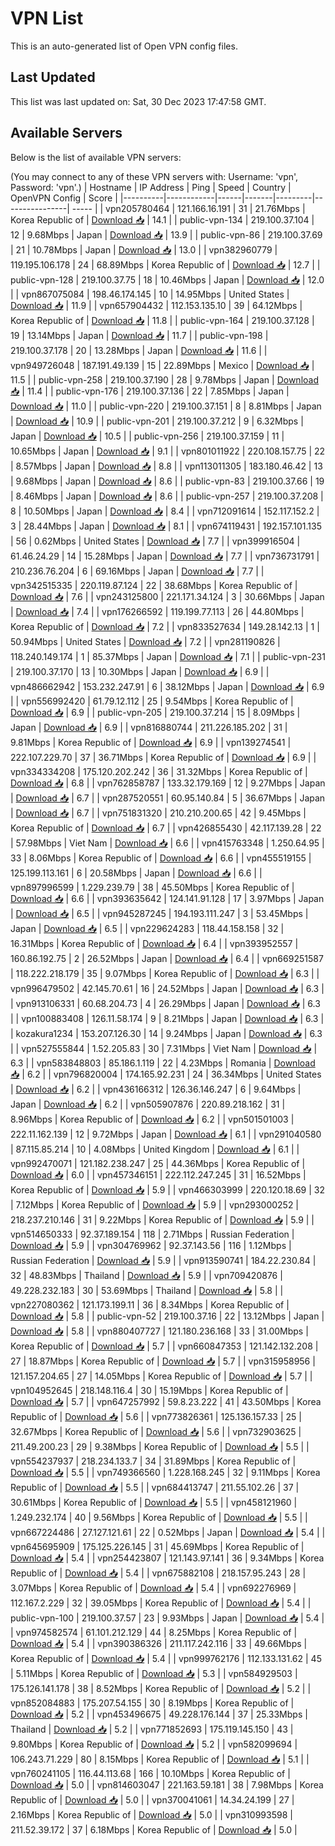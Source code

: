 # VPN List

This is an auto-generated list of Open VPN config files.

## Last Updated

This list was last updated on: Sat, 30 Dec 2023 17:47:58 GMT.

## Available Servers

Below is the list of available VPN servers:

(You may connect to any of these VPN servers with: Username: 'vpn', Password: 'vpn'.)
| Hostname | IP Address | Ping | Speed | Country | OpenVPN Config | Score |
|----------|------------|------|-------|---------|----------------| ----- |
| vpn205780464 | 121.166.16.191 | 31 | 21.76Mbps | Korea Republic of | [Download 📥](./configs/server_0_KR.ovpn) | 14.1 |
| public-vpn-134 | 219.100.37.104 | 12 | 9.68Mbps | Japan | [Download 📥](./configs/server_1_JP.ovpn) | 13.9 |
| public-vpn-86 | 219.100.37.69 | 21 | 10.78Mbps | Japan | [Download 📥](./configs/server_2_JP.ovpn) | 13.0 |
| vpn382960779 | 119.195.106.178 | 24 | 68.89Mbps | Korea Republic of | [Download 📥](./configs/server_3_KR.ovpn) | 12.7 |
| public-vpn-128 | 219.100.37.75 | 18 | 10.46Mbps | Japan | [Download 📥](./configs/server_4_JP.ovpn) | 12.0 |
| vpn867075084 | 198.46.174.145 | 10 | 14.95Mbps | United States | [Download 📥](./configs/server_5_US.ovpn) | 11.9 |
| vpn657904432 | 112.153.135.10 | 39 | 64.12Mbps | Korea Republic of | [Download 📥](./configs/server_6_KR.ovpn) | 11.8 |
| public-vpn-164 | 219.100.37.128 | 19 | 13.14Mbps | Japan | [Download 📥](./configs/server_7_JP.ovpn) | 11.7 |
| public-vpn-198 | 219.100.37.178 | 20 | 13.28Mbps | Japan | [Download 📥](./configs/server_8_JP.ovpn) | 11.6 |
| vpn949726048 | 187.191.49.139 | 15 | 22.89Mbps | Mexico | [Download 📥](./configs/server_9_MX.ovpn) | 11.5 |
| public-vpn-258 | 219.100.37.190 | 28 | 9.78Mbps | Japan | [Download 📥](./configs/server_10_JP.ovpn) | 11.4 |
| public-vpn-176 | 219.100.37.136 | 22 | 7.85Mbps | Japan | [Download 📥](./configs/server_11_JP.ovpn) | 11.0 |
| public-vpn-220 | 219.100.37.151 | 8 | 8.81Mbps | Japan | [Download 📥](./configs/server_12_JP.ovpn) | 10.9 |
| public-vpn-201 | 219.100.37.212 | 9 | 6.32Mbps | Japan | [Download 📥](./configs/server_13_JP.ovpn) | 10.5 |
| public-vpn-256 | 219.100.37.159 | 11 | 10.65Mbps | Japan | [Download 📥](./configs/server_14_JP.ovpn) | 9.1 |
| vpn801011922 | 220.108.157.75 | 22 | 8.57Mbps | Japan | [Download 📥](./configs/server_15_JP.ovpn) | 8.8 |
| vpn113011305 | 183.180.46.42 | 13 | 9.68Mbps | Japan | [Download 📥](./configs/server_16_JP.ovpn) | 8.6 |
| public-vpn-83 | 219.100.37.66 | 19 | 8.46Mbps | Japan | [Download 📥](./configs/server_17_JP.ovpn) | 8.6 |
| public-vpn-257 | 219.100.37.208 | 8 | 10.50Mbps | Japan | [Download 📥](./configs/server_18_JP.ovpn) | 8.4 |
| vpn712091614 | 152.117.152.2 | 3 | 28.44Mbps | Japan | [Download 📥](./configs/server_19_JP.ovpn) | 8.1 |
| vpn674119431 | 192.157.101.135 | 56 | 0.62Mbps | United States | [Download 📥](./configs/server_20_US.ovpn) | 7.7 |
| vpn399916504 | 61.46.24.29 | 14 | 15.28Mbps | Japan | [Download 📥](./configs/server_21_JP.ovpn) | 7.7 |
| vpn736731791 | 210.236.76.204 | 6 | 69.16Mbps | Japan | [Download 📥](./configs/server_22_JP.ovpn) | 7.7 |
| vpn342515335 | 220.119.87.124 | 22 | 38.68Mbps | Korea Republic of | [Download 📥](./configs/server_23_KR.ovpn) | 7.6 |
| vpn243125800 | 221.171.34.124 | 3 | 30.66Mbps | Japan | [Download 📥](./configs/server_24_JP.ovpn) | 7.4 |
| vpn176266592 | 119.199.77.113 | 26 | 44.80Mbps | Korea Republic of | [Download 📥](./configs/server_25_KR.ovpn) | 7.2 |
| vpn833527634 | 149.28.142.13 | 1 | 50.94Mbps | United States | [Download 📥](./configs/server_26_US.ovpn) | 7.2 |
| vpn281190826 | 118.240.149.174 | 1 | 85.37Mbps | Japan | [Download 📥](./configs/server_27_JP.ovpn) | 7.1 |
| public-vpn-231 | 219.100.37.170 | 13 | 10.30Mbps | Japan | [Download 📥](./configs/server_28_JP.ovpn) | 6.9 |
| vpn486662942 | 153.232.247.91 | 6 | 38.12Mbps | Japan | [Download 📥](./configs/server_29_JP.ovpn) | 6.9 |
| vpn556992420 | 61.79.12.112 | 25 | 9.54Mbps | Korea Republic of | [Download 📥](./configs/server_30_KR.ovpn) | 6.9 |
| public-vpn-205 | 219.100.37.214 | 15 | 8.09Mbps | Japan | [Download 📥](./configs/server_31_JP.ovpn) | 6.9 |
| vpn816880744 | 211.226.185.202 | 31 | 9.81Mbps | Korea Republic of | [Download 📥](./configs/server_32_KR.ovpn) | 6.9 |
| vpn139274541 | 222.107.229.70 | 37 | 36.71Mbps | Korea Republic of | [Download 📥](./configs/server_33_KR.ovpn) | 6.9 |
| vpn334334208 | 175.120.202.242 | 36 | 31.32Mbps | Korea Republic of | [Download 📥](./configs/server_34_KR.ovpn) | 6.8 |
| vpn762858787 | 133.32.179.169 | 12 | 9.27Mbps | Japan | [Download 📥](./configs/server_35_JP.ovpn) | 6.7 |
| vpn287520551 | 60.95.140.84 | 5 | 36.67Mbps | Japan | [Download 📥](./configs/server_36_JP.ovpn) | 6.7 |
| vpn751831320 | 210.210.200.65 | 42 | 9.45Mbps | Korea Republic of | [Download 📥](./configs/server_37_KR.ovpn) | 6.7 |
| vpn426855430 | 42.117.139.28 | 22 | 57.98Mbps | Viet Nam | [Download 📥](./configs/server_38_VN.ovpn) | 6.6 |
| vpn415763348 | 1.250.64.95 | 33 | 8.06Mbps | Korea Republic of | [Download 📥](./configs/server_39_KR.ovpn) | 6.6 |
| vpn455519155 | 125.199.113.161 | 6 | 20.58Mbps | Japan | [Download 📥](./configs/server_40_JP.ovpn) | 6.6 |
| vpn897996599 | 1.229.239.79 | 38 | 45.50Mbps | Korea Republic of | [Download 📥](./configs/server_41_KR.ovpn) | 6.6 |
| vpn393635642 | 124.141.91.128 | 17 | 3.97Mbps | Japan | [Download 📥](./configs/server_42_JP.ovpn) | 6.5 |
| vpn945287245 | 194.193.111.247 | 3 | 53.45Mbps | Japan | [Download 📥](./configs/server_43_JP.ovpn) | 6.5 |
| vpn229624283 | 118.44.158.158 | 32 | 16.31Mbps | Korea Republic of | [Download 📥](./configs/server_44_KR.ovpn) | 6.4 |
| vpn393952557 | 160.86.192.75 | 2 | 26.52Mbps | Japan | [Download 📥](./configs/server_45_JP.ovpn) | 6.4 |
| vpn669251587 | 118.222.218.179 | 35 | 9.07Mbps | Korea Republic of | [Download 📥](./configs/server_46_KR.ovpn) | 6.3 |
| vpn996479502 | 42.145.70.61 | 16 | 24.52Mbps | Japan | [Download 📥](./configs/server_47_JP.ovpn) | 6.3 |
| vpn913106331 | 60.68.204.73 | 4 | 26.29Mbps | Japan | [Download 📥](./configs/server_48_JP.ovpn) | 6.3 |
| vpn100883408 | 126.11.58.174 | 9 | 8.21Mbps | Japan | [Download 📥](./configs/server_49_JP.ovpn) | 6.3 |
| kozakura1234 | 153.207.126.30 | 14 | 9.24Mbps | Japan | [Download 📥](./configs/server_50_JP.ovpn) | 6.3 |
| vpn527555844 | 1.52.205.83 | 30 | 7.31Mbps | Viet Nam | [Download 📥](./configs/server_51_VN.ovpn) | 6.3 |
| vpn583848803 | 85.186.1.119 | 22 | 4.23Mbps | Romania | [Download 📥](./configs/server_52_RO.ovpn) | 6.2 |
| vpn796820004 | 174.165.92.231 | 24 | 36.34Mbps | United States | [Download 📥](./configs/server_53_US.ovpn) | 6.2 |
| vpn436166312 | 126.36.146.247 | 6 | 9.64Mbps | Japan | [Download 📥](./configs/server_54_JP.ovpn) | 6.2 |
| vpn505907876 | 220.89.218.162 | 31 | 8.96Mbps | Korea Republic of | [Download 📥](./configs/server_55_KR.ovpn) | 6.2 |
| vpn501501003 | 222.11.162.139 | 12 | 9.72Mbps | Japan | [Download 📥](./configs/server_56_JP.ovpn) | 6.1 |
| vpn291040580 | 87.115.85.214 | 10 | 4.08Mbps | United Kingdom | [Download 📥](./configs/server_57_GB.ovpn) | 6.1 |
| vpn992470071 | 121.182.238.247 | 25 | 44.36Mbps | Korea Republic of | [Download 📥](./configs/server_58_KR.ovpn) | 6.0 |
| vpn457346151 | 222.112.247.245 | 31 | 16.52Mbps | Korea Republic of | [Download 📥](./configs/server_59_KR.ovpn) | 5.9 |
| vpn466303999 | 220.120.18.69 | 32 | 7.12Mbps | Korea Republic of | [Download 📥](./configs/server_60_KR.ovpn) | 5.9 |
| vpn293000252 | 218.237.210.146 | 31 | 9.22Mbps | Korea Republic of | [Download 📥](./configs/server_61_KR.ovpn) | 5.9 |
| vpn514650333 | 92.37.189.154 | 118 | 2.71Mbps | Russian Federation | [Download 📥](./configs/server_62_RU.ovpn) | 5.9 |
| vpn304769962 | 92.37.143.56 | 116 | 1.12Mbps | Russian Federation | [Download 📥](./configs/server_63_RU.ovpn) | 5.9 |
| vpn913590741 | 184.22.230.84 | 32 | 48.83Mbps | Thailand | [Download 📥](./configs/server_64_TH.ovpn) | 5.9 |
| vpn709420876 | 49.228.232.183 | 30 | 53.69Mbps | Thailand | [Download 📥](./configs/server_65_TH.ovpn) | 5.8 |
| vpn227080362 | 121.173.199.11 | 36 | 8.34Mbps | Korea Republic of | [Download 📥](./configs/server_66_KR.ovpn) | 5.8 |
| public-vpn-52 | 219.100.37.16 | 22 | 13.12Mbps | Japan | [Download 📥](./configs/server_67_JP.ovpn) | 5.8 |
| vpn880407727 | 121.180.236.168 | 33 | 31.00Mbps | Korea Republic of | [Download 📥](./configs/server_68_KR.ovpn) | 5.7 |
| vpn660847353 | 121.142.132.208 | 27 | 18.87Mbps | Korea Republic of | [Download 📥](./configs/server_69_KR.ovpn) | 5.7 |
| vpn315958956 | 121.157.204.65 | 27 | 14.05Mbps | Korea Republic of | [Download 📥](./configs/server_70_KR.ovpn) | 5.7 |
| vpn104952645 | 218.148.116.4 | 30 | 15.19Mbps | Korea Republic of | [Download 📥](./configs/server_71_KR.ovpn) | 5.7 |
| vpn647257992 | 59.8.23.222 | 41 | 43.50Mbps | Korea Republic of | [Download 📥](./configs/server_72_KR.ovpn) | 5.6 |
| vpn773826361 | 125.136.157.33 | 25 | 32.67Mbps | Korea Republic of | [Download 📥](./configs/server_73_KR.ovpn) | 5.6 |
| vpn732903625 | 211.49.200.23 | 29 | 9.38Mbps | Korea Republic of | [Download 📥](./configs/server_74_KR.ovpn) | 5.5 |
| vpn554237937 | 218.234.133.7 | 34 | 31.89Mbps | Korea Republic of | [Download 📥](./configs/server_75_KR.ovpn) | 5.5 |
| vpn749366560 | 1.228.168.245 | 32 | 9.11Mbps | Korea Republic of | [Download 📥](./configs/server_76_KR.ovpn) | 5.5 |
| vpn684413747 | 211.55.102.26 | 37 | 30.61Mbps | Korea Republic of | [Download 📥](./configs/server_77_KR.ovpn) | 5.5 |
| vpn458121960 | 1.249.232.174 | 40 | 9.56Mbps | Korea Republic of | [Download 📥](./configs/server_78_KR.ovpn) | 5.5 |
| vpn667224486 | 27.127.121.61 | 22 | 0.52Mbps | Japan | [Download 📥](./configs/server_79_JP.ovpn) | 5.4 |
| vpn645695909 | 175.125.226.145 | 31 | 45.69Mbps | Korea Republic of | [Download 📥](./configs/server_80_KR.ovpn) | 5.4 |
| vpn254423807 | 121.143.97.141 | 36 | 9.34Mbps | Korea Republic of | [Download 📥](./configs/server_81_KR.ovpn) | 5.4 |
| vpn675882108 | 218.157.95.243 | 28 | 3.07Mbps | Korea Republic of | [Download 📥](./configs/server_82_KR.ovpn) | 5.4 |
| vpn692276969 | 112.167.2.229 | 32 | 39.05Mbps | Korea Republic of | [Download 📥](./configs/server_83_KR.ovpn) | 5.4 |
| public-vpn-100 | 219.100.37.57 | 23 | 9.93Mbps | Japan | [Download 📥](./configs/server_84_JP.ovpn) | 5.4 |
| vpn974582574 | 61.101.212.129 | 44 | 8.25Mbps | Korea Republic of | [Download 📥](./configs/server_85_KR.ovpn) | 5.4 |
| vpn390386326 | 211.117.242.116 | 33 | 49.66Mbps | Korea Republic of | [Download 📥](./configs/server_86_KR.ovpn) | 5.4 |
| vpn999762176 | 112.133.131.62 | 45 | 5.11Mbps | Korea Republic of | [Download 📥](./configs/server_87_KR.ovpn) | 5.3 |
| vpn584929503 | 175.126.141.178 | 38 | 8.52Mbps | Korea Republic of | [Download 📥](./configs/server_88_KR.ovpn) | 5.2 |
| vpn852084883 | 175.207.54.155 | 30 | 8.19Mbps | Korea Republic of | [Download 📥](./configs/server_89_KR.ovpn) | 5.2 |
| vpn453496675 | 49.228.176.144 | 37 | 25.33Mbps | Thailand | [Download 📥](./configs/server_90_TH.ovpn) | 5.2 |
| vpn771852693 | 175.119.145.150 | 43 | 9.80Mbps | Korea Republic of | [Download 📥](./configs/server_91_KR.ovpn) | 5.2 |
| vpn582099694 | 106.243.71.229 | 80 | 8.15Mbps | Korea Republic of | [Download 📥](./configs/server_92_KR.ovpn) | 5.1 |
| vpn760241105 | 116.44.113.68 | 166 | 10.10Mbps | Korea Republic of | [Download 📥](./configs/server_93_KR.ovpn) | 5.0 |
| vpn814603047 | 221.163.59.181 | 38 | 7.98Mbps | Korea Republic of | [Download 📥](./configs/server_94_KR.ovpn) | 5.0 |
| vpn370041061 | 14.34.24.199 | 27 | 2.16Mbps | Korea Republic of | [Download 📥](./configs/server_95_KR.ovpn) | 5.0 |
| vpn310993598 | 211.52.39.172 | 37 | 6.18Mbps | Korea Republic of | [Download 📥](./configs/server_96_KR.ovpn) | 5.0 |
